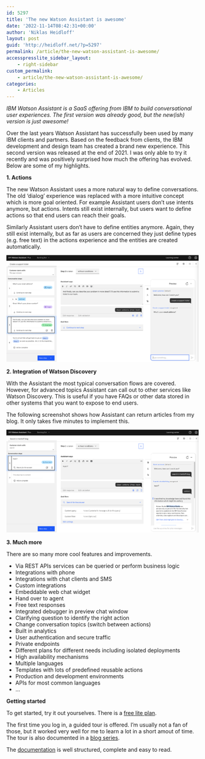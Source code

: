 ```yaml
---
id: 5297
title: 'The new Watson Assistant is awesome'
date: '2022-11-14T08:42:31+00:00'
author: 'Niklas Heidloff'
layout: post
guid: 'http://heidloff.net/?p=5297'
permalink: /article/the-new-watson-assistant-is-awesome/
accesspresslite_sidebar_layout:
    - right-sidebar
custom_permalink:
    - article/the-new-watson-assistant-is-awesome/
categories:
    - Articles
---
```


*IBM Watson Assistant is a SaaS offering from IBM to build conversational user experiences. The first version was already good, but the new(ish) version is just awesome!*

Over the last years Watson Assistant has successfully been used by many IBM clients and partners. Based on the feedback from clients, the IBM development and design team has created a brand new experience. This second version was released at the end of 2021. I was only able to try it recently and was positively surprised how much the offering has evolved. Below are some of my highlights.

**1. Actions**

The new Watson Assistant uses a more natural way to define conversations. The old ‘dialog’ experience was replaced with a more intuitive concept which is more goal oriented. For example Assistant users don’t use intents anymore, but actions. Intents still exist internally, but users want to define actions so that end users can reach their goals.

Similarly Assistant users don’t have to define entities anymore. Again, they still exist internally, but as far as users are concerned they just define types (e.g. free text) in the actions experience and the entities are created automatically.

![image](/assets/img/2022/11/Screenshot-2022-11-11-at-08.57.43.png)

**2. Integration of Watson Discovery**

With the Assistant the most typical conversation flows are covered. However, for advanced topics Assistant can call out to other services like Watson Discovery. This is useful if you have FAQs or other data stored in other systems that you want to expose to end users.

The following screenshot shows how Assistant can return articles from my blog. It only takes five minutes to implement this.

![image](/assets/img/2022/11/Screenshot-2022-11-11-at-09.07.44.png)

**3. Much more**

There are so many more cool features and improvements.

- Via REST APIs services can be queried or perform business logic
- Integrations with phone
- Integrations with chat clients and SMS
- Custom integrations
- Embeddable web chat widget
- Hand over to agent
- Free text responses
- Integrated debugger in preview chat window
- Clarifying question to identify the right action
- Change conversation topics (switch between actions)
- Built in analytics
- User authentication and secure traffic
- Private endpoints
- Different plans for different needs including isolated deployments
- High availability mechanisms
- Multiple languages
- Templates with lots of predefined reusable actions
- Production and development environments
- APIs for most common languages
- …

**Getting started**

To get started, try it out yourselves. There is a [free lite plan](https://cloud.ibm.com/catalog/services/watson-assistant).

The first time you log in, a guided tour is offered. I’m usually not a fan of those, but it worked very well for me to learn a lot in a short amout of time. The tour is also documented in a [blog series](https://cloud.ibm.com/docs/assistant?topic=assistant-getting-started).

The [documentation](https://cloud.ibm.com/docs/watson-assistant?topic=watson-assistant-about) is well structured, complete and easy to read.
